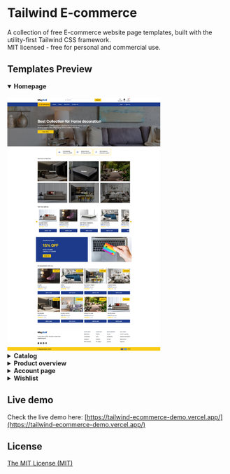 # Tailwind E-commerce

A collection of free E-commerce website page templates, built with the utility-first Tailwind CSS framework.<br>
MIT licensed - free for personal and commercial use.

## Templates Preview

<details open="true"><summary><strong>Homepage</strong></summary><br>
<img width="350px" src="/src/assets/images/main-page-screenshot.png" alt="Homepage">
</details>

<details><summary><strong>Catalog</strong></summary><br>
<img width="350px" src="/src/assets/images/catalog-screenshot.png" alt="Catalog">
</details>

<details><summary><strong>Product overview</strong></summary><br>
<img width="350px" src="/src/assets/images/product-overview-screenshot.png" alt="Product overview">
</details>

<details><summary><strong>Account page</strong></summary><br>
<img width="350px" src="/src/assets/images/account-page-screenshot.png" alt="Product overview">
</details>

<details><summary><strong>Wishlist</strong></summary><br>
<img width="350px" src="/src/assets/images/Wishlist-screenshot.png" alt="Product overview">
</details>

## Live demo
Check the live demo here: [https://tailwind-ecommerce-demo.vercel.app/](https://tailwind-ecommerce-demo.vercel.app/)

## License
[The MIT License (MIT)](https://github.com/bbulakh/tailwind-ecommerce/blob/main/LICENSE)
